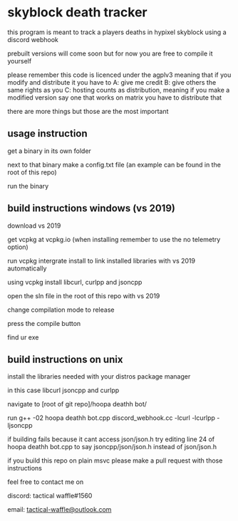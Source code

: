 # skyblock death tracker


this program is meant to track a players deaths in hypixel skyblock using a discord webhook

prebuilt versions will come soon but for now you are free to compile it yourself

please remember this code is licenced under the agplv3 meaning that if you modify and distribute it you have to
A: give me credit 
B: give others the same rights as you 
C: hosting counts as distribution, meaning if you make a modified version say one that works on matrix you have to distribute that

there are more things but those are the most important

## usage instruction
get a binary in its own folder

next to that binary make a config.txt file (an example can be found in the root of this repo)

run the binary

## build instructions windows (vs 2019)
download vs 2019

get vcpkg at vcpkg.io (when installing remember to use the no telemetry option)

run vcpkg intergrate install to link installed libraries with vs 2019 automatically

using vcpkg install libcurl, curlpp and jsoncpp

open the sln file in the root of this repo with vs 2019

change compilation mode to release

press the compile button

find ur exe

## build instructions on unix

install the libraries needed with your distros package manager

in this case libcurl jsoncpp and curlpp

navigate to [root of git repo]/hoopa deathh bot/

run g++ -02 hoopa deathh bot.cpp discord_webhook.cc -lcurl -lcurlpp -ljsoncpp

if building fails because it cant access json/json.h try editing line 24 of hoopa deathh bot.cpp to say jsoncpp/json/json.h instead of json/json.h

if you build this repo on plain msvc please make a pull request with those instructions

feel free to contact me on

discord: tactical waffle#1560

email: tactical-waffle@outlook.com
